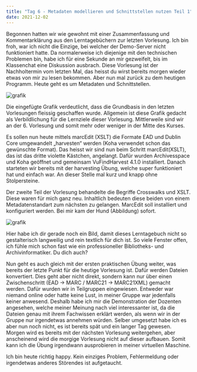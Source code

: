 ```yaml
---
title: "Tag 6 - Metadaten modellieren und Schnittstellen nutzen Teil 1"
date: 2021-12-02
---
```

Begonnen hatten wir wie gewohnt mit einer Zusammenfassung und Kommentarklärung aus den Lerntagebüchern zur letzten Vorlesung. Ich bin froh, war ich nicht die Einzige, bei welcher der Demo-Server nicht funktioniert hatte. Da normalerweise ich diejenige mit den technischen Problemen bin, habe ich für eine Sekunde an mir gezweifelt, bis im Klassenchat eine Diskussion ausbrach. 
Diese Vorlesung ist der Nachholtermin vom letzten Mal, das heisst du wirst bereits morgen wieder etwas von mir zu lesen bekommen. Aber nun mal zurück zu dem heutigen Programm. 
Heute geht es um Metadaten und Schnittstellen. 

![grafik](https://user-images.githubusercontent.com/90958264/149956971-8c993918-8934-4e01-8546-e23313804b24.png)

Die eingefügte Grafik verdeutlicht, dass die Grundbasis in den letzten Vorlesungen fleissig geschaffen wurde. Allgemein ist diese Grafik gedacht als Verbildlichung für die Lernziele dieser Vorlesung. Mittlerweile sind wir an der 6. Vorlesung und somit mehr oder weniger in der Mitte des Kurses. 

Es sollen nun heute mittels marcEdit (XSLT) die Formate EAD und Dublin Core umgewandelt „harvesten“ werden (Koha verwendet schon das gewünschte Format). Das heisst wir sind nun beim Schritt marcEdit(XSLT), das ist das dritte violette Kästchen, angelangt.  Dafür wurden Archivesspace und Koha geöffnet und gemeinsam VuFindHarvest 4.1.0 installiert. Danach starteten wir bereits mit der harvesting Übung, welche super funktioniert hat und einfach war. An dieser Stelle mal kurz und knapp ohne Stolpersteine. 

Der zweite Teil der Vorlesung behandelte die Begriffe Crosswalks und XSLT. Diese waren für mich ganz neu. Inhaltlich bedeuten diese beiden von einem Metadatenstandart zum nächsten zu gelangen. MarcEdit soll installiert und konfiguriert werden. Bei mir kam der Hund (Abbildung) sofort. 

![grafik](https://user-images.githubusercontent.com/90958264/149957170-ca3b65b6-f70b-437a-baba-161fa804924f.png)

Hier habe ich dir gerade noch ein Bild, damit dieses Lerntagebuch nicht so gestalterisch langweilig und rein textlich für dich ist. So viele Fenster offen, ich fühle mich schon fast wie ein professioneller Bibliotheks- und Archivinformatiker. Du dich auch? 

Nun geht es auch gleich mit der ersten praktischen Übung weiter, was bereits der letzte Punkt für die heutige Vorlesung ist. Dafür werden Dateien konvertiert. Dies geht aber nicht direkt, sondern kann nur über einen Zwischenschritt (EAD -> MARC / MARC21 -> MARC21XML) gemacht werden. Dafür wurden wir in Teilgruppen eingewiesen. Entweder war niemand online oder hatte keine Lust, in meiner Gruppe war jedenfalls keiner anwesend. Deshalb habe ich mir die Demonstration der Dozenten angesehen, welche meiner Meinung nach viel interessanter ist, da die Dateien genau mit ihrem Fachwissen erklärt werden, als wenn wir in der Gruppe nur irgendetwas annehmen würden. Selber umgesetzt habe ich es aber nun noch nicht, es ist bereits spät und ein langer Tag gewesen. Morgen wird es bereits mit der nächsten Vorlesung weitergehen, aber anscheinend wird die morgige Vorlesung nicht auf dieser aufbauen. Somit kann ich die Übung irgendwann ausprobieren in meiner virtuellen Maschine. 

Ich bin heute richtig happy. Kein einziges Problem, Fehlermeldung oder irgendetwas anderes Störendes ist aufgetaucht. 
 
